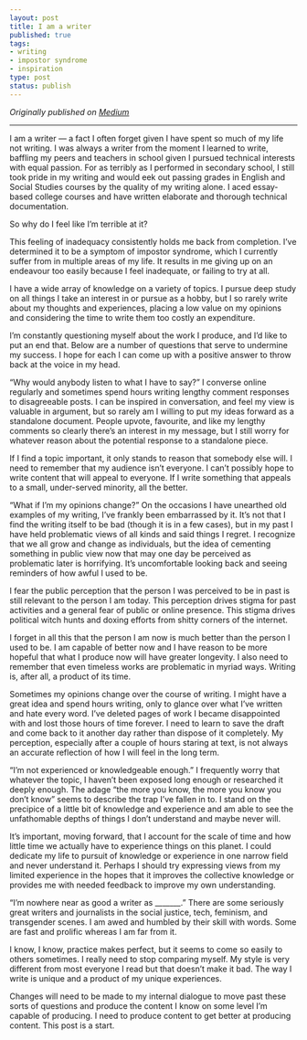 ```yaml
---
layout: post
title: I am a writer
published: true
tags:
- writing
- impostor syndrome
- inspiration
type: post
status: publish
---
```


*Originally published on [Medium](https://medium.com/@litui/i-am-a-writer-37f540a12d73)*

---

I am a writer — a fact I often forget given I have spent so much of my life not writing. I was always a writer from the moment I learned to write, baffling my peers and teachers in school given I pursued technical interests with equal passion. For as terribly as I performed in secondary school, I still took pride in my writing and would eek out passing grades in English and Social Studies courses by the quality of my writing alone. I aced essay-based college courses and have written elaborate and thorough technical documentation.

So why do I feel like I’m terrible at it?

This feeling of inadequacy consistently holds me back from completion. I’ve determined it to be a symptom of impostor syndrome, which I currently suffer from in multiple areas of my life. It results in me giving up on an endeavour too easily because I feel inadequate, or failing to try at all.

I have a wide array of knowledge on a variety of topics. I pursue deep study on all things I take an interest in or pursue as a hobby, but I so rarely write about my thoughts and experiences, placing a low value on my opinions and considering the time to write them too costly an expenditure.

I’m constantly questioning myself about the work I produce, and I’d like to put an end that. Below are a number of questions that serve to undermine my success. I hope for each I can come up with a positive answer to throw back at the voice in my head.

“Why would anybody listen to what I have to say?” I converse online regularly and sometimes spend hours writing lengthy comment responses to disagreeable posts. I can be inspired in conversation, and feel my view is valuable in argument, but so rarely am I willing to put my ideas forward as a standalone document. People upvote, favourite, and like my lengthy comments so clearly there’s an interest in my message, but I still worry for whatever reason about the potential response to a standalone piece.

If I find a topic important, it only stands to reason that somebody else will. I need to remember that my audience isn’t everyone. I can’t possibly hope to write content that will appeal to everyone. If I write something that appeals to a small, under-served minority, all the better.

“What if I’m my opinions change?” On the occasions I have unearthed old examples of my writing, I’ve frankly been embarrassed by it. It’s not that I find the writing itself to be bad (though it is in a few cases), but in my past I have held problematic views of all kinds and said things I regret. I recognize that we all grow and change as individuals, but the idea of cementing something in public view now that may one day be perceived as problematic later is horrifying. It’s uncomfortable looking back and seeing reminders of how awful I used to be.

I fear the public perception that the person I was perceived to be in past is still relevant to the person I am today. This perception drives stigma for past activities and a general fear of public or online presence. This stigma drives political witch hunts and doxing efforts from shitty corners of the internet.

I forget in all this that the person I am now is much better than the person I used to be. I am capable of better now and I have reason to be more hopeful that what I produce now will have greater longevity. I also need to remember that even timeless works are problematic in myriad ways. Writing is, after all, a product of its time.

Sometimes my opinions change over the course of writing. I might have a great idea and spend hours writing, only to glance over what I’ve written and hate every word. I’ve deleted pages of work I became disappointed with and lost those hours of time forever. I need to learn to save the draft and come back to it another day rather than dispose of it completely. My perception, especially after a couple of hours staring at text, is not always an accurate reflection of how I will feel in the long term.

“I’m not experienced or knowledgeable enough.” I frequently worry that whatever the topic, I haven’t been exposed long enough or researched it deeply enough. The adage “the more you know, the more you know you don’t know” seems to describe the trap I’ve fallen in to. I stand on the precipice of a little bit of knowledge and experience and am able to see the unfathomable depths of things I don’t understand and maybe never will.

It’s important, moving forward, that I account for the scale of time and how little time we actually have to experience things on this planet. I could dedicate my life to pursuit of knowledge or experience in one narrow field and never understand it. Perhaps I should try expressing views from my limited experience in the hopes that it improves the collective knowledge or provides me with needed feedback to improve my own understanding.

“I’m nowhere near as good a writer as _______.” There are some seriously great writers and journalists in the social justice, tech, feminism, and transgender scenes. I am awed and humbled by their skill with words. Some are fast and prolific whereas I am far from it.

I know, I know, practice makes perfect, but it seems to come so easily to others sometimes. I really need to stop comparing myself. My style is very different from most everyone I read but that doesn’t make it bad. The way I write is unique and a product of my unique experiences.

Changes will need to be made to my internal dialogue to move past these sorts of questions and produce the content I know on some level I’m capable of producing. I need to produce content to get better at producing content. This post is a start.
